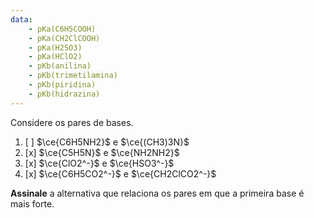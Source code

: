 ```yaml
---
data:
    - pKa(C6H5COOH)
    - pKa(CH2ClCOOH)
    - pKa(H2SO3)
    - pKa(HClO2)
    - pKb(anilina)
    - pKb(trimetilamina)
    - pKb(piridina)
    - pKb(hidrazina)
---
```


Considere os pares de bases.

1. [ ] $\ce{C6H5NH2}$ e $\ce{(CH3)3N}$
2. [x] $\ce{C5H5N}$ e $\ce{NH2NH2}$
3. [x] $\ce{ClO2^-}$ e $\ce{HSO3^-}$
4. [x] $\ce{C6H5CO2^-}$ e $\ce{CH2ClCO2^-}$

**Assinale** a alternativa que relaciona os pares em que a primeira base é mais forte.
